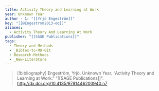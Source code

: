 ```yaml
---
title: Activity Theory and Learning at Work
year: Unknown Year
author - 1: "[[Yrjö Engeström]]"
key: "[[@Engestrom2013-oq]]"
aliases:
  - Activity Theory And Learning At Work
publisher: "[[SAGE Publications]]"
tags:
  - Theory-and-Methods
  - _BibTex-to-MD-Git
  - Research-Methods
  - _New-Literature
---
```


> [!bibliography]
> Engeström, Yrjö. Unknown Year. “Activity Theory and Learning at Work.” "[[SAGE Publications]]". http://dx.doi.org/10.4135/9781446200940.n7